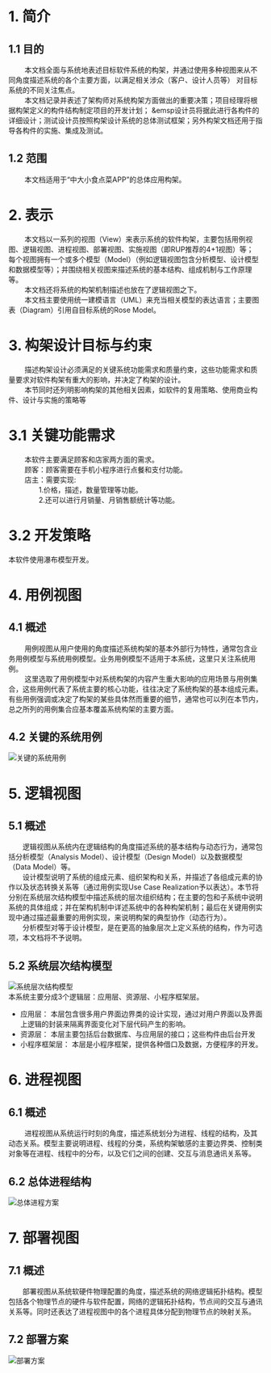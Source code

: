 # 1. 简介
## 1.1 目的
&emsp;&emsp;  本文档全面与系统地表述目标软件系统的构架，并通过使用多种视图来从不同角度描述系统的各个主要方面，以满足相关涉众（客户、设计人员等）
对目标系统的不同关注焦点。<br>
&emsp;&emsp;  本文档记录并表述了架构师对系统构架方面做出的重要决策；项目经理将根据构架定义的构件结构制定项目的开发计划；
&emsp设计员将据此进行各构件的详细设计；测试设计员按照构架设计系统的总体测试框架；另外构架文档还用于指导各构件的实施、集成及测试。
## 1.2 范围
&emsp;&emsp; 本文档适用于“中大小食点菜APP”的总体应用构架。

# 2. 表示
&emsp;&emsp; 本文档以一系列的视图（View）来表示系统的软件构架，主要包括用例视图、逻辑视图、进程视图、部署视图、实施视图（即RUP推荐的4+1视图）等；
每个视图拥有一个或多个模型（Model）（例如逻辑视图包含分析模型、设计模型和数据模型等）；并围绕相关视图来描述系统的基本结构、组成机制与工作原理等。<br>
&emsp;&emsp; 本文档还将系统的构架机制描述也放在了逻辑视图之下。<br>
&emsp;&emsp; 本文档主要使用统一建模语言（UML）来充当相关模型的表达语言；主要图表（Diagram）引用自目标系统的Rose Model。<br>

# 3. 构架设计目标与约束
&emsp;&emsp; 描述构架设计必须满足的关键系统功能需求和质量约束，这些功能需求和质量要求对软件构架有重大的影响，并决定了构架的设计。<br>
&emsp;&emsp; 本节同时还列明影响构架的其他相关因素，如软件的复用策略、使用商业构件、设计与实施的策略等<br>

# 3.1 关键功能需求
&emsp;&emsp; 本软件主要满足顾客和店家两方面的需求。<br>
&emsp;&emsp; 顾客：顾客需要在手机小程序进行点餐和支付功能。<br>
&emsp;&emsp; 店主：需要实现: <br>
&emsp;&emsp;&emsp;&emsp; 1.价格，描述，数量管理等功能。<br>
&emsp;&emsp;&emsp;&emsp; 2.还可以进行月销量、月销售额统计等功能。<br>

# 3.2 开发策略
本软件使用瀑布模型开发。
# 4. 用例视图
## 4.1 概述
&emsp;&emsp; 用例视图从用户使用的角度描述系统构架的基本外部行为特性，通常包含业务用例模型与系统用例模型。业务用例模型不适用于本系统，这里只关注系统用例。<br>
&emsp;&emsp; 这里选取了用例模型中对系统构架的内容产生重大影响的应用场景与用例集合，这些用例代表了系统主要的核心功能，往往决定了系统构架的基本组成元素。有些用例强调或决定了构架的某些具体然而重要的细节，通常也可以列在本节内，总之所列的用例集合应基本覆盖系统构架的主要方面。<br>

## 4.2 关键的系统用例
![关键的系统用例](data/关键的系统用例.png)
# 5. 逻辑视图
## 5.1 概述
&emsp;&emsp;逻辑视图从系统内在逻辑结构的角度描述系统的基本结构与动态行为，通常包括分析模型（Analysis Model）、设计模型（Design Model）以及数据模型（Data Model）等。<br>
&emsp;&emsp;设计模型说明了系统的组成元素、组织架构和关系，并描述了各组成元素的协作以及状态转换关系等（通过用例实现Use Case Realization予以表达）。本节将分别在系统层次结构模型中描述系统的层次组织结构；在主要的包和子系统中说明系统的具体组成；并在架构机制中详述系统中的各种构架机制；最后在关键用例实现中通过描述最重要的用例实现，来说明构架的典型协作（动态行为）。<br>
&emsp;&emsp;分析模型对等于设计模型，是在更高的抽象层次上定义系统的结构，作为可选项，本文档将不予说明。<br>
## 5.2 系统层次结构模型
![系统层次结构模型](data/系统层次结构模型.png)<br>
本系统主要分成3个逻辑层：应用层、资源层、小程序框架层。
* 应用层：
本层包含很多用户界面边界类的设计实现，通过对用户界面以及界面上逻辑的封装来隔离界面变化对下层代码产生的影响。
* 资源层：
本层主要包括后台数据库、与应用层的接口；这些构件由后台开发
* 小程序框架层：
本层是小程序框架，提供各种借口及数据，方便程序的开发。
# 6. 进程视图
## 6.1 概述
&emsp;&emsp; 进程视图从系统运行时刻的角度，描述系统划分为进程、线程的结构，及其动态关系。模型主要说明进程、线程的分类，系统构架敏感的主要边界类、控制类对象等在进程、线程中的分布，以及它们之间的创建、交互与消息通讯关系等。
## 6.2 总体进程结构
![总体进程方案](data/顺序图.png)

# 7. 部署视图
## 7.1 概述
&emsp;&emsp;部署视图从系统软硬件物理配置的角度，描述系统的网络逻辑拓扑结构。模型包括各个物理节点的硬件与软件配置，网络的逻辑拓扑结构，节点间的交互与通讯关系等。同时还表达了进程视图中的各个进程具体分配到物理节点的映射关系。<br>
## 7.2 部署方案
![部署方案](data/部署方案.png)
